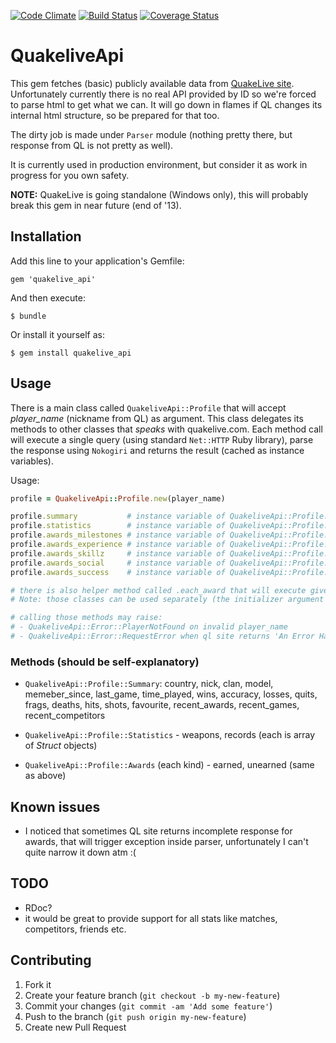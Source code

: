[![Code Climate](https://codeclimate.com/github/emq/quakelive_api.png)](https://codeclimate.com/github/emq/quakelive_api)
[![Build Status](https://travis-ci.org/emq/quakelive_api.png?branch=master)](https://travis-ci.org/emq/quakelive_api)
[![Coverage Status](https://coveralls.io/repos/emq/quakelive_api/badge.png)](https://coveralls.io/r/emq/quakelive_api)

# QuakeliveApi

This gem fetches (basic) publicly available data from [QuakeLive site][1]. Unfortunately currently there is no real API provided by ID so we're forced to parse html to get what we can. It will go down in flames if QL changes its internal html structure, so be prepared for that too.

The dirty job is made under `Parser` module (nothing pretty there, but response from QL is not pretty as well).

It is currently used in production environment, but consider it as work in progress for you own safety.

**NOTE:** QuakeLive is going standalone (Windows only), this will probably break this gem in near future (end of '13).

## Installation

Add this line to your application's Gemfile:

    gem 'quakelive_api'

And then execute:

    $ bundle

Or install it yourself as:

    $ gem install quakelive_api

## Usage

There is a main class called `QuakeliveApi::Profile` that will accept *player_name* (nickname from QL) as argument.
This class delegates its methods to other classes that *speaks* with quakelive.com. Each method call will execute a single query (using standard `Net::HTTP` Ruby library), parse the response using `Nokogiri` and returns the result (cached as instance variables).

Usage:

``` ruby
profile = QuakeliveApi::Profile.new(player_name)

profile.summary           # instance variable of QuakeliveApi::Profile::Summary
profile.statistics        # instance variable of QuakeliveApi::Profile::Statistics
profile.awards_milestones # instance variable of QuakeliveApi::Profile::Awards::CareerMilestones
profile.awards_experience # instance variable of QuakeliveApi::Profile::Awards::Experience
profile.awards_skillz     # instance variable of QuakeliveApi::Profile::Awards::MadSkillz
profile.awards_social     # instance variable of QuakeliveApi::Profile::Awards::SocialLife
profile.awards_success    # instance variable of QuakeliveApi::Profile::Awards::SweetSuccess

# there is also helper method called .each_award that will execute given block for all awards
# Note: those classes can be used separately (the initializer argument is the same)

# calling those methods may raise:
# - QuakeliveApi::Error::PlayerNotFound on invalid player_name
# - QuakeliveApi::Error::RequestError when ql site returns 'An Error Has Occurred' page
```

### Methods (should be self-explanatory)

- `QuakeliveApi::Profile::Summary`: country, nick, clan, model, memeber_since, last_game, time_played, wins, accuracy, losses, quits, frags, deaths, hits, shots, favourite, recent_awards, recent_games, recent_competitors

- `QuakeliveApi::Profile::Statistics` - weapons, records (each is array of _Struct_ objects)

- `QuakeliveApi::Profile::Awards` (each kind) - earned, unearned (same as above)

## Known issues

- I noticed that sometimes QL site returns incomplete response for awards, that will trigger exception inside parser, unfortunately I can't quite narrow it down atm :(

## TODO

- RDoc?
- it would be great to provide support for all stats like matches, competitors, friends etc.

## Contributing

1. Fork it
2. Create your feature branch (`git checkout -b my-new-feature`)
3. Commit your changes (`git commit -am 'Add some feature'`)
4. Push to the branch (`git push origin my-new-feature`)
5. Create new Pull Request

[1]: http://quakelive.com
